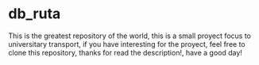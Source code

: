 # db_ruta
This is the greatest repository of the world, this is a small proyect focus to universitary transport, if you have interesting for the proyect, feel free to clone this repository, thanks for read the description!, have a good day!
